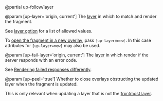 @partial up-follow/layer

@param [up-layer='origin, current']
  The [layer](/up.layer) in which to match and render the fragment.

  See [layer option](/layer-option) for a list of allowed values.

  To [open the fragment in a new overlay](/opening-overlays), pass `[up-layer=new]`.
  In this case attributes for `[up-layer=new]` may also be used.

@param [up-fail-layer='origin, current']
  The [layer](/up.layer) in which render if the server responds with an error code.

  See [Rendering failed responses differently](/failed-responses#fail-options).

@param [up-peel='true']
  Whether to close overlays obstructing the updated layer when the fragment is updated.

  This is only relevant when updating a layer that is not the [frontmost layer](/up.layer.front).

